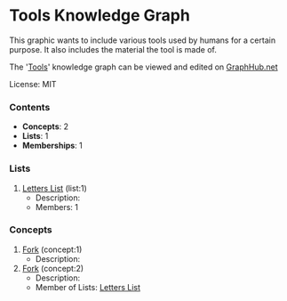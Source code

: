 # Tools Knowledge Graph

This graphic wants to include various tools used by humans for a certain purpose. It also includes the material the tool is made of.

The '[Tools](https://graphhub.net/andrs)' knowledge graph can be viewed and edited on [GraphHub.net](https://graphhub.net)

License: MIT
### Contents
- **Concepts**: 2
- **Lists**: 1
- **Memberships**: 1
### Lists
1. [Letters List](/andrs/list/letters-list?id=1) (list:1)
   - Description: 
   - Members: 1
### Concepts
1. [Fork](/andrs/concept/fork?id=1) (concept:1)
   - Description: 
1. [Fork](/andrs/concept/fork?id=2) (concept:2)
   - Description: 
   - Member of Lists: [Letters List](/andrs/list/letters-list?id=1)
